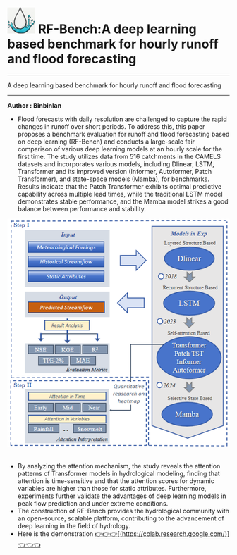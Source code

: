 # ![Image text](https://github.com/binbinlan/RF-Bench/blob/main/pics/fig4.png) RF-Bench:A deep learning based benchmark for hourly runoff and flood forecasting
***
A deep learning based benchmark for hourly runoff and flood forecasting
***


__Author : Binbinlan__

* Flood forecasts with daily resolution are challenged to capture the rapid changes in runoff over short periods. To address this, this paper proposes a benchmark evaluation for runoff and flood forecasting based on deep learning (RF-Bench) and conducts a large-scale fair comparison of various deep learning models at an hourly scale for the first time. The study utilizes data from 516 catchments in the CAMELS datasets and incorporates various models, including Dlinear, LSTM, Transformer and its improved version (Informer, Autoformer, Patch Transformer), and state-space models (Mamba), for benchmarks. Results indicate that the Patch Transformer exhibits optimal predictive capability across multiple lead times, while the traditional LSTM model demonstrates stable performance, and the Mamba model strikes a good balance between performance and stability.
<div align=center><img src="https://github.com/binbinlan/RF-Bench/blob/main/pics/fig2.png/"></div>

<br/> 


* By analyzing the attention mechanism, the study reveals the attention patterns of Transformer models in hydrological modeling, finding that attention is time-sensitive and that the attention scores for dynamic variables are higher than those for static attributes. Furthermore, experiments further validate the advantages of deep learning models in peak flow prediction and under extreme conditions.
* The construction of RF-Bench provides the hydrological community with an open-source, scalable platform, contributing to the advancement of deep learning in the field of hydrology.
* Here is the demonstration <u>👉👉👉[[(https://colab.research.google.com/)](https://colab.research.google.com/drive/1P6yEHX_g9xtMg_hwYSBtTCuXGOFxtbMt?usp=sharing)]👈👈👈<u>





